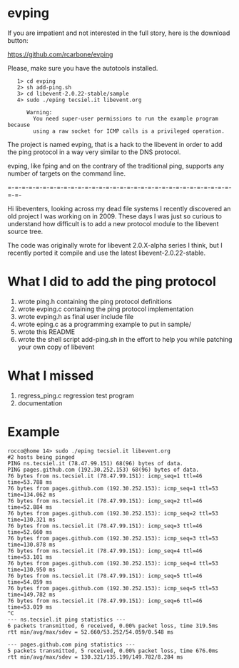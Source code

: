 # evping

<preface>

If you are impatient and not interested in the full story,
here is the download button:

   https://github.com/rcarbone/evping

Please, make sure you have the autotools installed.

```
   1> cd evping
   2> sh add-ping.sh
   3> cd libevent-2.0.22-stable/sample
   4> sudo ./eping tecsiel.it libevent.org

      Warning:
        You need super-user permissions to run the example program because
        using a raw socket for ICMP calls is a privileged operation.
```
</preface>


The project is named evping, that is a hack to the libevent in order
to add the ping protocol in a way very similar to the DNS protocol.

evping, like fping and on the contrary of the traditional ping,
supports any number of targets on the command line.


=-=-=-=-=-=-=-=-=-=-=-=-=-=-=-=-=-=-=-=-=-=-=-=-=-=-=-=-=-=-=-=-=-=-

  Hi libeventers,
looking across my dead file systems I recently discovered an old
project I was working on in 2009.  These days I was just so
curious to understand how difficult is to add a new protocol module
to the libevent source tree.


The code was originally wrote for libevent 2.0.X-alpha series I think,
but I recently ported it compile and use the latest libevent-2.0.22-stable.


What I did to add the ping protocol
===================================

  1. wrote ping.h containing the ping protocol definitions
  2. wrote evping.c containing the ping protocol implementation
  3. wrote evping.h as final user include file
  4. wrote eping.c as a programming example to put in sample/
  5. wrote this README
  6. wrote the shell script add-ping.sh
     in the effort to help you while patching your own copy of libevent

What I missed
=============

  1. regress_ping.c regression test program
  2. documentation


Example
=======
```
rocco@home 14> sudo ./eping tecsiel.it libevent.org
#2 hosts being pinged
PING ns.tecsiel.it (78.47.99.151) 68(96) bytes of data.
PING pages.github.com (192.30.252.153) 68(96) bytes of data.
76 bytes from ns.tecsiel.it (78.47.99.151): icmp_seq=1 ttl=46 time=53.788 ms
76 bytes from pages.github.com (192.30.252.153): icmp_seq=1 ttl=53 time=134.062 ms
76 bytes from ns.tecsiel.it (78.47.99.151): icmp_seq=2 ttl=46 time=52.884 ms
76 bytes from pages.github.com (192.30.252.153): icmp_seq=2 ttl=53 time=130.321 ms
76 bytes from ns.tecsiel.it (78.47.99.151): icmp_seq=3 ttl=46 time=52.660 ms
76 bytes from pages.github.com (192.30.252.153): icmp_seq=3 ttl=53 time=130.878 ms
76 bytes from ns.tecsiel.it (78.47.99.151): icmp_seq=4 ttl=46 time=53.101 ms
76 bytes from pages.github.com (192.30.252.153): icmp_seq=4 ttl=53 time=130.950 ms
76 bytes from ns.tecsiel.it (78.47.99.151): icmp_seq=5 ttl=46 time=54.059 ms
76 bytes from pages.github.com (192.30.252.153): icmp_seq=5 ttl=53 time=149.782 ms
76 bytes from ns.tecsiel.it (78.47.99.151): icmp_seq=6 ttl=46 time=53.019 ms
^C
--- ns.tecsiel.it ping statistics ---
6 packets transmitted, 6 received, 0.00% packet loss, time 319.5ms
rtt min/avg/max/sdev = 52.660/53.252/54.059/0.548 ms

--- pages.github.com ping statistics ---
5 packets transmitted, 5 received, 0.00% packet loss, time 676.0ms
rtt min/avg/max/sdev = 130.321/135.199/149.782/8.284 ms
```